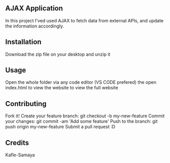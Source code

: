 ## AJAX Application
In this project I'ved used AJAX to fetch data from external APIs, and update the information accordingly.

## Installation
Download the zip file on your desktop and unzip it

## Usage
Open the whole folder via any code editor (VS CODE prefered) the open index.html to view the website to view the full website

## Contributing
Fork it!
Create your feature branch: git checkout -b my-new-feature
Commit your changes: git commit -am 'Add some feature'
Push to the branch: git push origin my-new-feature
Submit a pull request :D

## Credits
Kafle-Samaya

